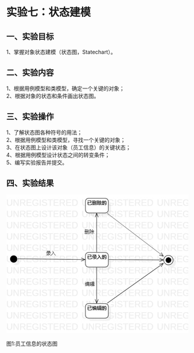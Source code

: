 # 实验七：状态建模
## 一、实验目标  
1、掌握对象状态建模（状态图，Statechart）。
## 二、实验内容 
1、根据用例模型和类模型，确定一个关键的对象；  
2、根据对象的状态和条件画出状态图。  
## 三、实验操作  
1、了解状态图各种符号的用法；  
2、根据用例模型和类模型，寻找一个关键的对象；  
3、在状态图上设计该对象（员工信息）的关键状态；  
4、根据用例模型设计状态之间的转变条件；  
5、编写实验报告并提交。  
## 四、实验结果  
![员工信息的状态图](./员工信息的状态图.jpg)

图1:员工信息的状态图
